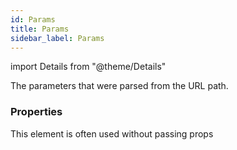 ```yaml
---
id: Params
title: Params
sidebar_label: Params
---
```


import Details from "@theme/Details"


The parameters that were parsed from the URL path.

### Properties

This element is often used without passing props

